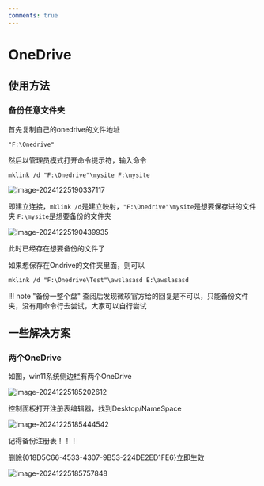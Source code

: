 ```yaml
---
comments: true
---
```


# OneDrive

## 使用方法

### 备份任意文件夹

首先复制自己的onedrive的文件地址

```
"F:\Onedrive"
```

然后以管理员模式打开命令提示符，输入命令

```
mklink /d "F:\Onedrive"\mysite F:\mysite 
```

![image-20241225190337117](https://zyysite.oss-cn-hangzhou.aliyuncs.com/202412251903150.png)

即建立连接，`mklink /d`是建立映射，`"F:\Onedrive"\mysite`是想要保存进的文件夹 `F:\mysite`是想要备份的文件夹

![image-20241225190439935](https://zyysite.oss-cn-hangzhou.aliyuncs.com/202412251904039.png)

此时已经存在想要备份的文件了

如果想保存在Ondrive的文件夹里面，则可以

```
mklink /d "F:\Onedrive\Test"\awslasasd E:\awslasasd 
```



!!! note "备份一整个盘"
	查阅后发现微软官方给的回复是不可以，只能备份文件夹，没有用命令行去尝试，大家可以自行尝试<br>



## 一些解决方案

### 两个OneDrive

如图，win11系统侧边栏有两个OneDrive

![image-20241225185202612](https://zyysite.oss-cn-hangzhou.aliyuncs.com/202412251852758.png)

控制面板打开注册表编辑器，找到Desktop/NameSpace

![image-20241225185444542](https://zyysite.oss-cn-hangzhou.aliyuncs.com/202412251854591.png)

记得备份注册表！！！

删除{018D5C66-4533-4307-9B53-224DE2ED1FE6}立即生效

![image-20241225185757848](https://zyysite.oss-cn-hangzhou.aliyuncs.com/202412251857001.png)